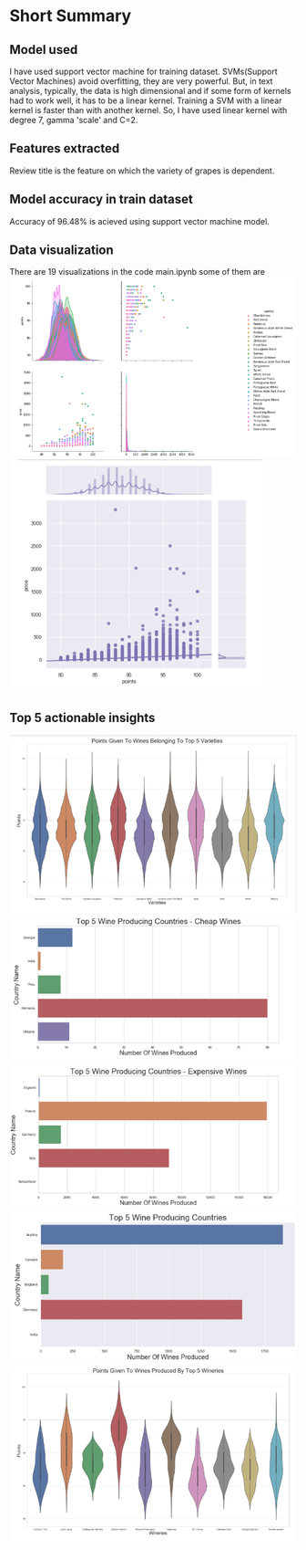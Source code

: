 # Short Summary

## Model used

I have used support vector machine for training dataset.
SVMs(Support Vector Machines) avoid overfitting, they are very powerful. But, in text analysis, typically, the data is high dimensional and if some form of kernels had to work well, it has to be a linear kernel. Training a SVM with a linear kernel is faster than with another kernel. So, I have used linear kernel with degree 7, gamma 'scale' and C=2.

## Features extracted

Review title is the feature on which the variety of grapes is dependent.

## Model accuracy in train dataset

Accuracy of 96.48% is acieved using support vector machine model.


## Data visualization

There are 19 visualizations in the code main.ipynb some of them are 
 ![Alt Text](https://github.com/ayushimishra28/Wineland-dataset/blob/master/summary%20data/Screenshot%20(62).png)
 ![Alt Text](https://github.com/ayushimishra28/Wineland-dataset/blob/master/summary%20data/Screenshot%20(64).png)
 
 ## Top 5 actionable insights
 
 
 ![Alt Text](https://github.com/ayushimishra28/Wineland-dataset/blob/master/summary%20data/Screenshot%20(58).png)
 ![Alt Text](https://github.com/ayushimishra28/Wineland-dataset/blob/master/summary%20data/Screenshot%20(59).png)
 ![Alt Text](https://github.com/ayushimishra28/Wineland-dataset/blob/master/summary%20data/Screenshot%20(60).png)
 ![Alt Text](https://github.com/ayushimishra28/Wineland-dataset/blob/master/summary%20data/Screenshot%20(61).png)
 ![Alt Text](https://github.com/ayushimishra28/Wineland-dataset/blob/master/summary%20data/Screenshot%20(63).png)
